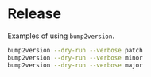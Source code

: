 # Release

Examples of using `bump2version`.

```bash
bump2version --dry-run --verbose patch
bump2version --dry-run --verbose minor
bump2version --dry-run --verbose major
```
